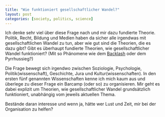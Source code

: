 ```yaml
---
title: "Wie funktioniert gesellschaftlicher Wandel?"
layout: post
categories: [society, politics, science]
---
```

Ich denke sehr viel über diese Frage nach und mir dazu fundierte Theorie. Politik, Recht, Bildung und Medien haben da sicher alle irgendwas mit gesellschaftlichen Wandel zu tun, aber wie gut sind die Theorien, die es dazu gibt?
Gibt es überhaupt fundierte Theorien, wie gesellschaftlicher Wandel funktioniert? (Mit so Phänomene wie dem <a href="https://de.wikipedia.org/wiki/Backlash">Backlash</a> oder dem Pyrrhussieg?)

Die Frage bewegt sich irgendwo zwischen Soziologie, Psychologie, Politik(wissenschaft), Geschichte, Jura und Kultur(wissenschaften). In den ersten fünf genannten Wissenschaften kenne ich mich kaum aus und überlege zu dieser Frage ein Barcamp (oder so) zu organisieren. Mir geht es dabei explizit um Theorien, wie gesellschaftlicher Wandel grundsätzlich funktioniert, unabhängig vom jeweils aktuellen Thema.

Bestände daran interesse und wenn ja, hätte wer Lust und Zeit, mir bei der Organisation zu helfen?
